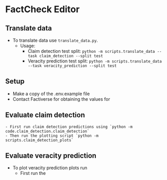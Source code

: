 # FactCheck Editor

## Translate data
* To translate data use `translate_data.py`. 
    - Usage: 
        - Claim detection test split: `python -m scripts.translate_data --task claim_detection --split test`
        - Veracity prediction test split: `python -m scripts.translate_data --task veracity_prediction --split test`

## Setup
* Make a copy of the .env.example file
* Contact Factiverse for obtaining the values for 

## Evaluate claim detection
    - First run claim detection predictions using `python -m code.claim_detection.claim_detection`
    - Then run the plotting script `python -m scripts.claim_detection_plots`

## Evaluate veracity prediction
* To plot veracity prediction plots run 
    - First run the 